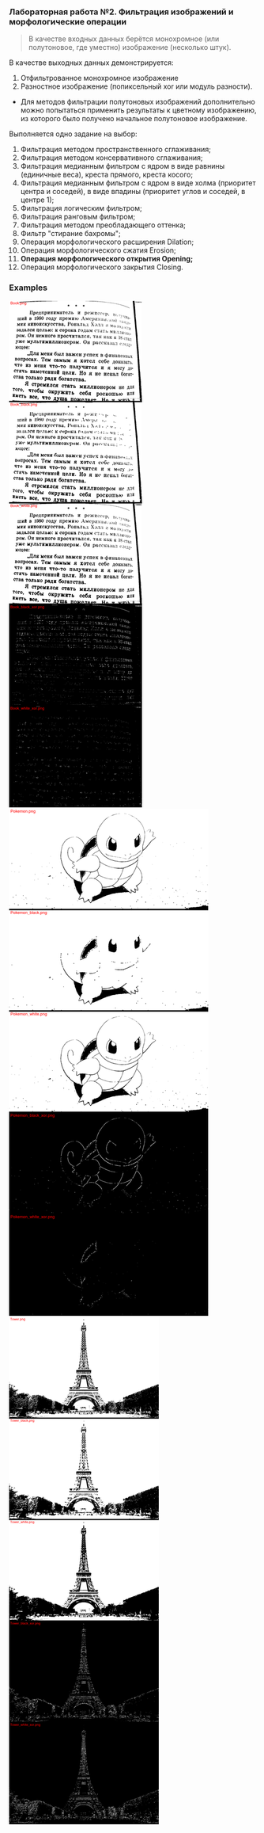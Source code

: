 ### Лабораторная работа №2. Фильтрация изображений и морфологические операции
> В качестве входных данных берётся монохромное (или полутоновое, где уместно)
изображение (несколько штук). 

В качестве выходных данных демонстрируется:
1. Отфильтрованное монохромное изображение
2. Разностное изображение (попиксельный xor или модуль разности).
* Для методов фильтрации полутоновых изображений дополнительно можно
попытаться применить результаты к цветному изображению, из которого было
получено начальное полутоновое изображение.

Выполняется одно задание на выбор:
1. Фильтрация методом пространственного сглаживания;
2. Фильтрация методом консервативного сглаживания;
3. Фильтрация медианным фильтром с ядром в виде равнины (единичные веса),
креста прямого, креста косого;
4. Фильтрация медианным фильтром с ядром в виде холма (приоритет центра и
соседей), в виде впадины (приоритет углов и соседей, в центре 1);
5. Фильтрация логическим фильтром;
6. Фильтрация ранговым фильтром;
7. Фильтрация методом преобладающего оттенка;
8. Фильтр "стирание бахромы";
9. Операция морфологического расширения Dilation;
10. Операция морфологического сжатия Erosion;
11. **Операция морфологического открытия Opening;**
12. Операция морфологического закрытия Closing. 

### **Examples**

![](./output/combined/Book.png)
![](./output/combined/Pokemon.png)
![](./output/combined/Tower.png)